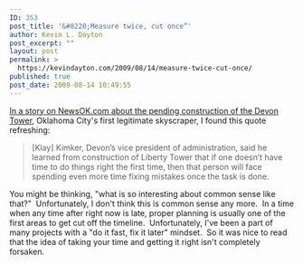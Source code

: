 ```yaml
---
ID: 353
post_title: '&#8220;Measure twice, cut once”'
author: Kevin L. Dayton
post_excerpt: ""
layout: post
permalink: >
  https://kevindayton.com/2009/08/14/measure-twice-cut-once/
published: true
post_date: 2009-08-14 10:49:55
---
```

<p><a title="http://newsok.com/devon-officials-put-money-on-doing-their-tower-right/article/3392766?custom_click=lead_story_title" href="http://newsok.com/devon-officials-put-money-on-doing-their-tower-right/article/3392766?custom_click=lead_story_title" target="_blank">In a story on NewsOK.com about the pending construction of the Devon Tower</a>, Oklahoma City's first legitimate skyscraper, I found this quote refreshing:</p>
<blockquote><p>[Klay] Kimker, Devon’s vice president of administration, said he learned from construction of Liberty Tower that if one doesn’t have time to do things right the first time, then that person will face spending even more time fixing mistakes once the task is done.</p>
</blockquote>
<p>You might be thinking, "what is so interesting about common sense like that?"  Unfortunately, I don't think this is common sense any more.  In a time when any time after right now is late, proper planning is usually one of the first areas to get cut off the timeline.  Unfortunately, I've been a part of many projects with a "do it fast, fix it later" mindset.  So it was nice to read that the idea of taking your time and getting it right isn't completely forsaken.</p>